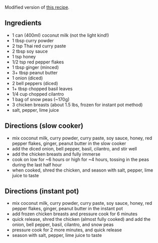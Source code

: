 Modified version of [this recipe](https://www.honeygheeandme.com/2012/04/crockpot-chicken-peanut-curry/).

## Ingredients
- 1 can (400ml) coconut milk (not the light kind!)
- 1 tbsp curry powder
- 2 tsp Thai red curry paste
- 2 tbsp soy sauce
- 1 tsp honey
- 1/2 tsp red pepper flakes
- 1 tbsp ginger (minced)
- 3+ tbsp peanut butter
- 1 onion (diced)
- 2 bell peppers (diced)
- 1+ tbsp chopped basil leaves
- 1/4 cup chopped cilantro
- 1 bag of snow peas (~170g)
- 3 chicken breasts (about 1.5 lbs, frozen for instant pot method)
- salt, pepper, lime juice


## Directions (slow cooker)
- mix coconut milk, curry powder, curry paste, soy sauce, honey, red pepper flakes, ginger, peanut butter in the slow cooker
- add the diced onion, bell pepper, basil, cilantro, and stir well
- add the chicken breasts and fully immerse
- cook on low for ~6 hours or high for ~4 hours, tossing in the peas during the last half hour
- when cooked, shred the chicken, and season with salt, pepper, lime juice to taste

## Directions (instant pot)
- mix coconut milk, curry powder, curry paste, soy sauce, honey, red pepper flakes, ginger, peanut butter in the instant pot
- add frozen chicken breasts and pressure cook for 6 minutes
- quick release, shred the chicken (almost fully cooked) and add the onion, bell pepper, basil, cilantro, and snow peas
- pressure cook for 2 more minutes, and quick release
- season with salt, pepper, lime juice to taste
